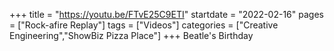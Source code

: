 +++
title = "https://youtu.be/FTvE25C9ETI"
startdate = "2022-02-16"
pages = ["Rock-afire Replay"]
tags = ["Videos"]
categories = ["Creative Engineering","ShowBiz Pizza Place"]
+++
Beatle's Birthday
